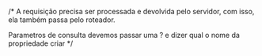 /*
A requisição precisa ser processada e devolvida pelo servidor, com isso, ela também
passa pelo roteador.

Parametros de consulta devemos passar uma ?  e dizer qual o nome da propriedade criar
 */